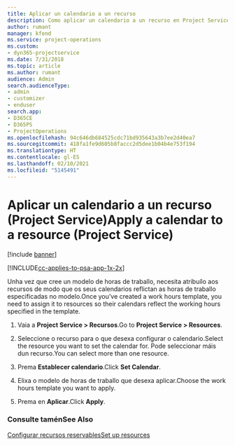 ```yaml
---
title: Aplicar un calendario a un recurso
description: Como aplicar un calendario a un recurso en Project Service
author: rumant
manager: kfend
ms.service: project-operations
ms.custom:
- dyn365-projectservice
ms.date: 7/31/2018
ms.topic: article
ms.author: rumant
audience: Admin
search.audienceType:
- admin
- customizer
- enduser
search.app:
- D365CE
- D365PS
- ProjectOperations
ms.openlocfilehash: 94c646db684525cdc71bd935643a3b7ee2d40ea7
ms.sourcegitcommit: 418fa1fe9d605b8faccc2d5dee1b04b4e753f194
ms.translationtype: HT
ms.contentlocale: gl-ES
ms.lasthandoff: 02/10/2021
ms.locfileid: "5145491"
---
```

# <a name="apply-a-calendar-to-a-resource-project-service"></a><span data-ttu-id="e1b21-103">Aplicar un calendario a un recurso (Project Service)</span><span class="sxs-lookup"><span data-stu-id="e1b21-103">Apply a calendar to a resource (Project Service)</span></span>

[!include [banner](../includes/psa-now-project-operations.md)]

[!INCLUDE[cc-applies-to-psa-app-1x-2x](../includes/cc-applies-to-psa-app-1x-2x.md)]

<span data-ttu-id="e1b21-104">Unha vez que cree un modelo de horas de traballo, necesita atribuílo aos recursos de modo que os seus calendarios reflictan as horas de traballo especificadas no modelo.</span><span class="sxs-lookup"><span data-stu-id="e1b21-104">Once you’ve created a work hours template, you need to assign it to resources so their calendars reflect the working hours specified in the template.</span></span>  
  
1.  <span data-ttu-id="e1b21-105">Vaia a **Project Service > Recursos**.</span><span class="sxs-lookup"><span data-stu-id="e1b21-105">Go to **Project Service > Resources**.</span></span>  
  
2.  <span data-ttu-id="e1b21-106">Seleccione o recurso para o que desexa configurar o calendario.</span><span class="sxs-lookup"><span data-stu-id="e1b21-106">Select the resource you want to set the calendar for.</span></span> <span data-ttu-id="e1b21-107">Pode seleccionar máis dun recurso.</span><span class="sxs-lookup"><span data-stu-id="e1b21-107">You can select more than one resource.</span></span>  
  
3.  <span data-ttu-id="e1b21-108">Prema **Establecer calendario**.</span><span class="sxs-lookup"><span data-stu-id="e1b21-108">Click **Set Calendar**.</span></span>  
  
4.  <span data-ttu-id="e1b21-109">Elixa o modelo de horas de traballo que desexa aplicar.</span><span class="sxs-lookup"><span data-stu-id="e1b21-109">Choose the work hours template you want to apply.</span></span>  
  
5.  <span data-ttu-id="e1b21-110">Prema en **Aplicar**.</span><span class="sxs-lookup"><span data-stu-id="e1b21-110">Click **Apply**.</span></span>  
  
### <a name="see-also"></a><span data-ttu-id="e1b21-111">Consulte tamén</span><span class="sxs-lookup"><span data-stu-id="e1b21-111">See Also</span></span>  
 [<span data-ttu-id="e1b21-112">Configurar recursos reservables</span><span class="sxs-lookup"><span data-stu-id="e1b21-112">Set up resources</span></span>](../psa/set-up-resources.md)
